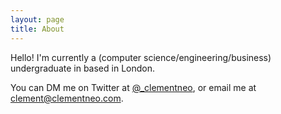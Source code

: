 ```yaml
---
layout: page
title: About
---
```


Hello! I'm currently a (computer science/engineering/business) undergraduate in based in London.

You can DM me on Twitter at [@_clementneo](https://twitter.com/_clementneo), or email me at [clement@clementneo.com](mailto:clement@clementneo.com).